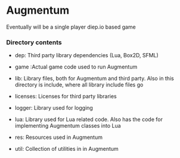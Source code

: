 Augmentum
=========

Eventually will be a single player diep.io based game

### Directory contents

* dep: Third party library dependencies (Lua, Box2D, SFML)

* game :Actual game code used to run Augmentum

* lib: Library files, both for Augmentum and third party. Also in this directory is include, where all library include files go

* licenses: Licenses for third party libraries

* logger: Library used for logging

* lua: Library used for Lua related code. Also has the code for implementing Augmentum classes into Lua

* res: Resources used in Augmentum

* util: Collection of utilities in in Augmentum
